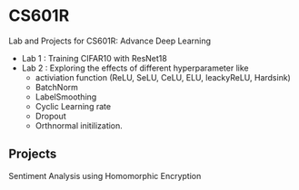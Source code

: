 # CS601R
Lab and Projects for CS601R: Advance Deep Learning
* Lab 1 : Training CIFAR10 with ResNet18 
* Lab 2 : Exploring the effects of different hyperparameter like 
    - activiation function (ReLU, SeLU, CeLU, ELU, leackyReLU, Hardsink)
    - BatchNorm
    - LabelSmoothing
    - Cyclic Learning rate
    - Dropout
    - Orthnormal initilization.  
    
## Projects
Sentiment Analysis using Homomorphic Encryption

